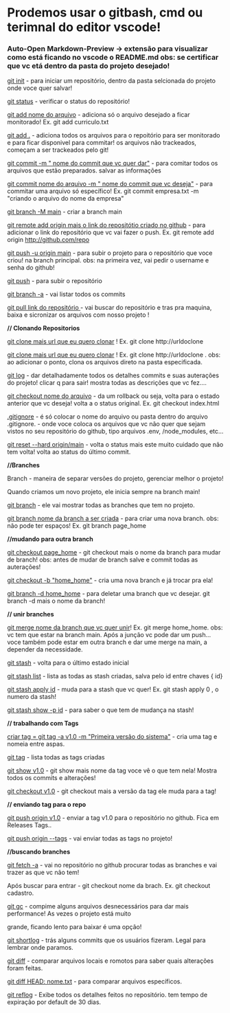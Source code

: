 # Prodemos usar o gitbash, cmd ou terimnal do editor vscode!
### Auto-Open Markdown-Preview -> extensão para visualizar como está ficando no vscode o README.md obs: se certificar que vc etá dentro da pasta do projeto desejado!

<u>git init</u> - para iniciar um repositório, dentro da pasta selcionada do projeto onde voce quer salvar!

<u>git status</u> - verificar o status do repositório!

<u>git add  nome do arquivo</u> - adiciona só o arquivo desejado a ficar monitorado! Ex. git add curriculo.txt

<u>git add .</u> - adiciona todos os arquivos para o repoitório para ser monitorado e  para ficar disponivel para commitar! os arquivos não trackeados, começam a ser trackeados pelo git!

<u>git commit -m " nome do commit que vc quer dar"</u> - para comitar todos os arquivos que estão preparados. salvar as informações 

<u>git commit nome do arquivo -m " nome do commit que vc deseja"</u> - para commitar uma arquivo só específico!  Ex. git commit empresa.txt -m "criando o arquivo do nome da empresa"

<u>git branch -M main</u> - criar a branch main

<u>git remote add origin mais o link do repositótio criado no github</u> - para adicionar o link do repositório que vc vai fazer o push. Ex. git remote add origin http://github.com/repo

<u>git push -u origin main</u> - para subir o projeto para o repositório que voce criou! na branch principal. obs: na primeira vez, vai pedir o username e senha do github!

<u>git push</u> - para subir o repositório  

<u>git branch -a</u>  - vai listar todos os commits 

<u><u>git pull link do repositório</u> </u> - vai buscar do repositório e tras pra maquina, baixa e sicronizar os arquivos com nosso projeto ! 

**// Clonando Repositorios** 

<u>git clone mais url que eu quero clonar</u> ! Ex. git clone http://urldoclone 

<u>git clone mais url que eu quero clonar</u> ! Ex. git clone http://urldoclone .  obs: ao adicionar o ponto, clona os arquivos direto na pasta especificada.

<u>git log</u> - dar detalhadamente todos os detalhes commits e suas auterações do projeto! clicar q para sair! mostra todas as descrições que vc fez....



<u>git checkout nome do arquivo</u>  -  da  um rollback ou seja, volta para o estado anterior que vc deseja! volta a o status original. Ex. git checkout index.html

<u>.gitignore</u> -  é só colocar o nome do arquivo ou pasta dentro do arquivo .gitignore. - onde voce coloca os arquivos que vc não quer que sejam vistos no seu repositório do github, tipo arquivos .env, /node_modules, etc... 

<u>git reset --hard origin/main</u> - volta o status mais este muito cuidado que não tem volta! volta ao status do último commit.

**//Branches**

Branch - maneira de separar versões do projeto, gerenciar melhor o projeto! 

Quando criamos um novo projeto, ele inicia sempre na branch main!

<u>git branch</u> - ele vai mostrar todas as branches que tem no projeto.

<u>git branch nome da branch a ser criada</u> - para criar uma nova branch. obs: não pode ter espaços! Ex. git branch page_home

**//mudando para outra branch**

<u>git checkout page_home</u>  -  git checkout mais o nome da branch para mudar de branch! obs: antes de mudar de branch salve e commit todas as auterações!

<u>git checkout -b "home_home"</u> - cria uma nova branch e já trocar  pra ela! 

<u>git branch -d home_home</u> - para deletar uma branch que vc desejar. git branch -d mais o nome da branch!

**// unir branches** 

<u>git merge nome da branch que vc quer unir</u>! Ex. git merge home_home. obs: vc tem que estar na branch main. Após a junção vc pode dar um push... voce também pode estar em outra branch e dar ume merge na main, a depender da necessidade.

<u>git stash</u> - volta para o último estado inicial 

<u>git stash list</u> - lista as todas as stash criadas, salva pelo id entre chaves  { id}  

<u>git stash apply id</u> - muda para a stash que vc quer! Ex. git stash apply 0 , o numero da stash! 

<u>git stash show -p id</u> - para saber o que tem de mudança na stash! 

**// trabalhando com Tags**

<u>criar tag = git tag -a v1.0 -m "Primeira versão do sistema"</u> - cria uma tag e nomeia entre aspas. 

<u>git tag</u> - lista todas as tags criadas 

<u>git show v1.0</u> - git show mais nome da tag voce vê o que tem nela! Mostra todos os commits e alterações! 

<u>git checkout v1.0</u> - git checkout mais a versão da tag ele muda para a tag! 

**// enviando tag para o repo**

<u>git push origin v1.0</u> - enviar a tag v1.0 para o repositório no  github.  Fica em Releases Tags..

<u>git push origin --tags</u> - vai enviar todas as tags no projeto!

**//buscando branches** 

<u>git fetch -a</u> - vai no repositório no github procurar todas as branches e vai trazer as que vc não tem! 

Após buscar para entrar - git checkout nome da brach. Ex. git checkout cadastro. 

<u>git gc</u> - compime alguns arquivos desnecessários para dar mais performance! As vezes o projeto está muito 

grande, ficando lento para baixar é uma opção!

<u>git shortlog</u> - trás alguns commits que os usuários fizeram. Legal para lembrar onde paramos.

<u>git diff</u> - comparar arquivos locais e romotos para saber quais alterações foram feitas.

<u>git diff HEAD: nome.txt</u> - para comparar arquivos específicos.  

<u>git reflog</u> - Exibe todos os detalhes feitos no repositório. tem tempo de expiração por default de 30 dias. 